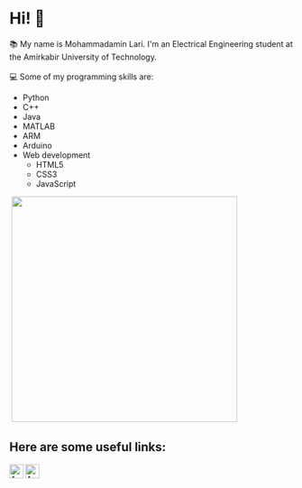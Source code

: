 # Hi! 👋
:books: My name is Mohammadamin Lari. I'm an Electrical Engineering student at the Amirkabir University of Technology. <br> <br>
:computer: Some of my programming skills are:
<!DOCTYPE html>
<html>
<head>
</head>

<body>
  <div>
<div>
  <ul>
  <li> Python
  <li> C++
  <li> Java
  <li> MATLAB
  <li> ARM
  <li> Arduino
  <li>  Web development 
    <ul>
      <li> HTML5
      <li> CSS3
      <li> JavaScript
    </ul>
</ul></div>
  <div float="right"><p>&nbsp;<img src="https://github-readme-stats.vercel.app/api/top-langs/?username=AminLari&theme=dark&layout=compact" width="400" /></p></div>
  </div>

## Here are some useful links:

  [<img align="left" alt="Amin Lari | LinkedIn" height="25px" src="https://www.pikpng.com/pngl/b/266-2662398_linkedin-logo-png-clipart.png" />][linkedin]
  [<img align="left" alt="Amin Lari | Gmail" height="25px" src="https://mailmeteor.com/logos/assets/PNG/Gmail_Logo_256px.png" />][Email]
  

[Email]: mohamadamin.lari@gmail.com
[linkedin]: https://www.linkedin.com/in/aminlari/
[Researchgate]: https://www.researchgate.net/profile/Mohammadamin-Lari
</body>

</html>



<!--
**AminLari/AminLari** is a ✨ _special_ ✨ repository because its `README.md` (this file) appears on your GitHub profile.

Here are some ideas to get you started:

- 🔭 I’m currently working on ...
- 🌱 I’m currently learning ...
- 👯 I’m looking to collaborate on ...
- 🤔 I’m looking for help with ...
- 💬 Ask me about ...
- 📫 How to reach me: ...
- 😄 Pronouns: ...
- ⚡ Fun fact: ...
-->
